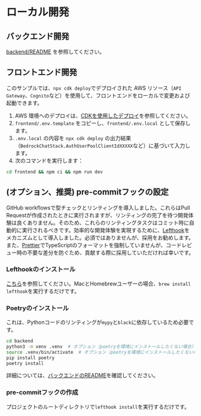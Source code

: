 # ローカル開発

## バックエンド開発

[backend/README](../backend/README_ja-JP.md) を参照してください。

## フロントエンド開発

このサンプルでは、`npx cdk deploy`でデプロイされた AWS リソース（`API Gateway`、`Cognito`など）を使用して、フロントエンドをローカルで変更および起動できます。

1. AWS 環境へのデプロイは、[CDKを使用したデプロイ](../README.md#deploy-using-cdk)を参照してください。
2. `frontend/.env.template` をコピーし、`frontend/.env.local` として保存します。
3. `.env.local` の内容を `npx cdk deploy` の出力結果（`BedrockChatStack.AuthUserPoolClientIdXXXXX`など）に基づいて入力します。
4. 次のコマンドを実行します：

```zsh
cd frontend && npm ci && npm run dev
```

## (オプション、推奨) pre-commitフックの設定

GitHub workflowsで型チェックとリンティングを導入しました。これらはPull Requestが作成されたときに実行されますが、リンティングの完了を待つ開発体験は良くありません。そのため、これらのリンティングタスクはコミット時に自動的に実行されるべきです。効率的な開発体験を実現するために、[Lefthook](https://github.com/evilmartians/lefthook?tab=readme-ov-file#install)をメカニズムとして導入しました。必須ではありませんが、採用をお勧めします。また、[Prettier](https://prettier.io/)でTypeScriptのフォーマットを強制していませんが、コードレビュー時の不要な差分を防ぐため、貢献する際に採用していただければ幸いです。

### Lefthookのインストール

[こちら](https://github.com/evilmartians/lefthook#install)を参照してください。MacとHomebrewユーザーの場合、`brew install lefthook`を実行するだけです。

### Poetryのインストール

これは、Pythonコードのリンティングが`mypy`と`black`に依存しているため必要です。

```sh
cd backend
python3 -m venv .venv  # オプション（poetryを環境にインストールしたくない場合）
source .venv/bin/activate  # オプション（poetryを環境にインストールしたくない場合）
pip install poetry
poetry install
```

詳細については、[バックエンドのREADME](../backend/README_ja-JP.md)を確認してください。

### pre-commitフックの作成

プロジェクトのルートディレクトリで`lefthook install`を実行するだけです。